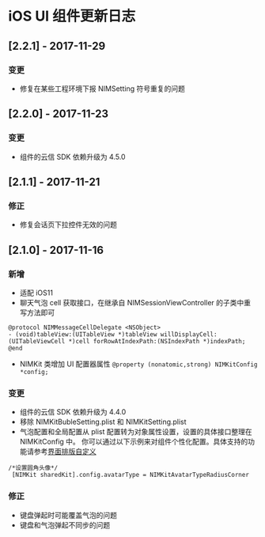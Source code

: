 # iOS UI 组件更新日志
## [2.2.1] - 2017-11-29
### 变更
* 修复在某些工程环境下报 NIMSetting 符号重复的问题

## [2.2.0] - 2017-11-23
### 变更
* 组件的云信 SDK 依赖升级为 4.5.0


## [2.1.1] - 2017-11-21
### 修正

* 修复会话页下拉控件无效的问题

## [2.1.0] - 2017-11-16
### 新增
* 适配 iOS11
* 聊天气泡 cell 获取接口，在继承自 NIMSessionViewController 的子类中重写方法即可
  
```objc
@protocol NIMMessageCellDelegate <NSObject>
- (void)tableView:(UITableView *)tableView willDisplayCell:(UITableViewCell *)cell forRowAtIndexPath:(NSIndexPath *)indexPath;
@end
```  
* NIMKit 类增加 UI 配置器属性 `@property (nonatomic,strong) NIMKitConfig *config;`

### 变更

* 组件的云信 SDK 依赖升级为 4.4.0
* 移除 NIMKitBubleSetting.plist 和 NIMKitSetting.plist
* 气泡配置和全局配置从 plist 配置转为对象属性设置，设置的具体接口整理在 NIMKitConfig 中。
  你可以通过以下示例来对组件个性化配置。具体支持的功能请参考[界面排版自定义](https://github.com/netease-im/NIM_iOS_UIKit/blob/master/Documents/nim_custom_ui.md)
  
```objc
/*设置圆角头像*/
 [NIMKit sharedKit].config.avatarType = NIMKitAvatarTypeRadiusCorner 
```




### 修正

* 键盘弹起时可能覆盖气泡的问题
* 键盘和气泡弹起不同步的问题



  



